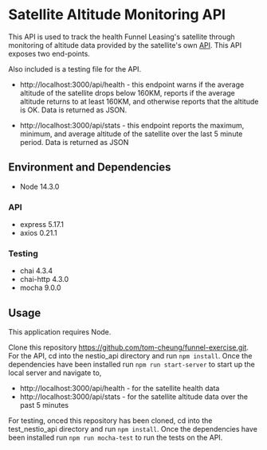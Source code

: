 # Satellite Altitude Monitoring API 

This API is used to track the health Funnel Leasing's satellite through monitoring of altitude data provided by the satellite's own [API](nestio.space/api/satellite/data). This API exposes two end-points. 

Also included is a testing file for the API. 

* http://localhost:3000/api/health - this endpoint warns if the average altitude of the satellite drops below 160KM, reports if the average altitude returns to at least 160KM, and otherwise reports that the altitude is OK. Data is returned as JSON. 


* http://localhost:3000/api/stats - this endpoint reports the maximum, minimum, and average altitude of the satellite over the last 5 minute period. Data is returned as JSON 

## Environment and Dependencies 

* Node 14.3.0

### API 

* express 5.17.1
* axios 0.21.1

### Testing 

* chai 4.3.4
* chai-http 4.3.0
* mocha 9.0.0

## Usage 

This application requires Node. 

Clone this repository https://github.com/tom-cheung/funnel-exercise.git. For the API, cd into the nestio_api directory and run `npm install`. Once the dependencies have been installed run `npm run start-server` to start up the local server and navigate to, 

* http://localhost:3000/api/health - for the satellite health data  
* http://localhost:3000/api/stats - for the satellite altitude data over the past 5 minutes 

For testing, onced this repository has been cloned, cd into the test_nestio_api directory and run `npm install`. Once the dependencies have been installed run `npm run mocha-test` to run the tests on the API. 
